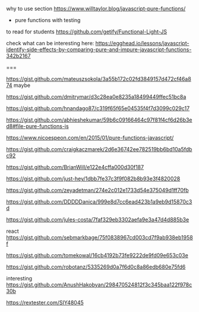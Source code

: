 

why to use section
https://www.willtaylor.blog/javascript-pure-functions/

+ pure functions with testing

to read for students
https://github.com/getify/Functional-Light-JS


check what can be interesting here: https://egghead.io/lessons/javascript-identify-side-effects-by-comparing-pure-and-impure-javascript-functions-342b2167



===

https://gist.github.com/mateuszsokola/3a55b172c02fd3849157d472cf46a874 maybe

https://gist.github.com/dmitrymar/d3c28ea0e8235a18499449ffec51bc8a


https://gist.github.com/hnandago87/c319f65f65e04535f4f7d3099c029c17

https://gist.github.com/abhieshekumar/59b6c09166464c97f81f4cf6d26b3ed8#file-pure-functions-js

https://www.nicoespeon.com/en/2015/01/pure-functions-javascript/





https://gist.github.com/craigkaczmarek/2d6e36742ee782519bb6bd10a5fdbc92

https://gist.github.com/BrianWill/e122e4cffa000d30f187

https://gist.github.com/just-hey/1dbb7fe37c3f9f082b8b93e3f4820028


https://gist.github.com/zeyadetman/274e2c012e1733d54e375049d1ff70fb

https://gist.github.com/DDDDDanica/999e8d7cc6ead423b1a9eb9d15870c3d

https://gist.github.com/jules-costa/7faf329eb3302aefa9e3a47d4d885b3e



react https://gist.github.com/sebmarkbage/75f0838967cd003cd7f9ab938eb1958f

https://gist.github.com/tomekowal/16cb4192b73fe9222de9fd09e653c03e

https://gist.github.com/robotanz/5335269d0a7f6d0c8a86edb680e75fd6


interesting https://gist.github.com/AnushHakobyan/298470524812f3c345baa122f978c30b

https://rextester.com/SIY48045
